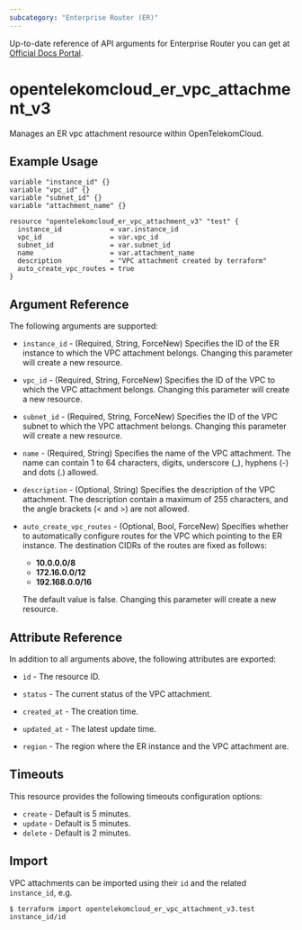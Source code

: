 ```yaml
---
subcategory: "Enterprise Router (ER)"
---
```


Up-to-date reference of API arguments for Enterprise Router you can get at
[Official Docs Portal](https://docs.otc.t-systems.com/enterprise-router/api-ref/apis/vpc_attachments/index.html).

# opentelekomcloud_er_vpc_attachment_v3

Manages an ER vpc attachment resource within OpenTelekomCloud.

## Example Usage

```hcl
variable "instance_id" {}
variable "vpc_id" {}
variable "subnet_id" {}
variable "attachment_name" {}

resource "opentelekomcloud_er_vpc_attachment_v3" "test" {
  instance_id            = var.instance_id
  vpc_id                 = var.vpc_id
  subnet_id              = var.subnet_id
  name                   = var.attachment_name
  description            = "VPC attachment created by terraform"
  auto_create_vpc_routes = true
}
```

## Argument Reference

The following arguments are supported:

* `instance_id` - (Required, String, ForceNew) Specifies the ID of the ER instance to which the VPC attachment
  belongs.
  Changing this parameter will create a new resource.

* `vpc_id` - (Required, String, ForceNew) Specifies the ID of the VPC to which the VPC attachment belongs.
  Changing this parameter will create a new resource.

* `subnet_id` - (Required, String, ForceNew) Specifies the ID of the VPC subnet to which the VPC attachment belongs.
  Changing this parameter will create a new resource.

* `name` - (Required, String) Specifies the name of the VPC attachment.
  The name can contain 1 to 64 characters, digits, underscore (_), hyphens (-) and
  dots (.) allowed.

* `description` - (Optional, String) Specifies the description of the VPC attachment.
  The description contain a maximum of 255 characters, and the angle brackets (< and >) are not allowed.

* `auto_create_vpc_routes` - (Optional, Bool, ForceNew) Specifies whether to automatically configure routes for the VPC
  which pointing to the ER instance.
  The destination CIDRs of the routes are fixed as follows:
    + **10.0.0.0/8**
    + **172.16.0.0/12**
    + **192.168.0.0/16**

  The default value is false. Changing this parameter will create a new resource.

## Attribute Reference

In addition to all arguments above, the following attributes are exported:

* `id` - The resource ID.

* `status` - The current status of the VPC attachment.

* `created_at` - The creation time.

* `updated_at` - The latest update time.

* `region` - The region where the ER instance and the VPC attachment are.

## Timeouts

This resource provides the following timeouts configuration options:

* `create` - Default is 5 minutes.
* `update` - Default is 5 minutes.
* `delete` - Default is 2 minutes.

## Import

VPC attachments can be imported using their `id` and the related `instance_id`, e.g.

```
$ terraform import opentelekomcloud_er_vpc_attachment_v3.test instance_id/id
```
